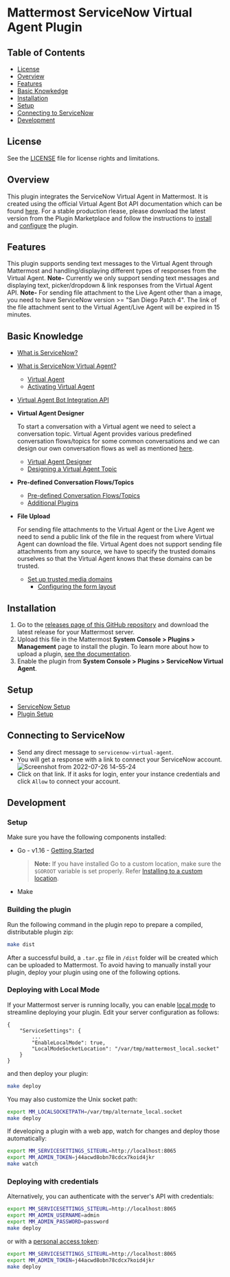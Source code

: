 # Mattermost ServiceNow Virtual Agent Plugin

## Table of Contents
- [License](#license)
- [Overview](#overview)
- [Features](#features)
- [Basic Knowkedge](#basic-knowledge)
- [Installation](#installation)
- [Setup](#setup)
- [Connecting to ServiceNow](#connecting-to-servicenow)
- [Development](#development)

## License

See the [LICENSE](./LICENSE) file for license rights and limitations.

## Overview

This plugin integrates the ServiceNow Virtual Agent in Mattermost. It is created using the official Virtual Agent Bot API documentation which can be found [here](https://docs.servicenow.com/bundle/sandiego-application-development/page/integrate/inbound-rest/concept/bot-api.html). For a stable production rlease, please download the latest version from the Plugin Marketplace and follow the instructions to [install](#installation) and [configure](#setup) the plugin.

## Features

This plugin supports sending text messages to the Virtual Agent through Mattermost and handling/displaying different types of responses from the Virtual Agent.
**Note-** Currently we only support sending text messages and displaying text, picker/dropdown & link responses from the Virtual Agent API.
**Note-** For sending file attachment to the Live Agent other than a image, you need to have ServiceNow version >= "San Diego Patch 4". The link of the file attachment sent to the Virtual Agent/Live Agent will be expired in 15 minutes.

## Basic Knowledge

- [What is ServiceNow?](https://www.servicenow.com/)
- [What is ServiceNow Virtual Agent?](https://www.servicenow.com/products/virtual-agent.html)
    - [Virtual Agent](https://docs.servicenow.com/bundle/paris-now-intelligence/page/administer/virtual-agent/concept/virtual-agent-overview.html)
    - [Activating Virtual Agent](https://docs.servicenow.com/bundle/sandiego-servicenow-platform/page/administer/virtual-agent/task/activate-virtual-agent.html)
    
- [Virtual Agent Bot Integration API](https://docs.servicenow.com/bundle/sandiego-application-development/page/integrate/inbound-rest/concept/bot-api.html)

- **Virtual Agent Designer**

    To start a conversation with a Virtual agent we need to select a conversation topic. Virtual Agent provides various predefined conversation flows/topics for some common conversations and we can design our own conversation flows as well as mentioned [here](https://docs.servicenow.com/bundle/quebec-now-intelligence/page/administer/virtual-agent/reference/conversation-designer-virtual-agent.html).
    - [Virtual Agent Designer](https://docs.servicenow.com/bundle/quebec-now-intelligence/page/administer/virtual-agent/reference/conversation-designer-virtual-agent.html)
    - [Designing a Virtual Agent Topic](https://docs.servicenow.com/bundle/quebec-now-intelligence/page/administer/virtual-agent/concept/design-va-topic.html)

- **Pre-defined Conversation Flows/Topics**

    - [Pre-defined Conversation Flows/Topics](https://docs.servicenow.com/bundle/quebec-now-intelligence/page/administer/virtual-agent/reference/prebuilt-topics-ITSM.html)
    - [Additional Plugins](https://docs.servicenow.com/bundle/sandiego-servicenow-platform/page/administer/virtual-agent/reference/additional-va-plugins.html)

- **File Upload**

    For sending file attachments to the Virtual Agent or the Live Agent we need to send a public link of the file in the request from where Virtual Agent can download the file. Virtual Agent does not support sending file attachments from any source, we have to specify the trusted domains ourselves so that the Virtual Agent knows that these domains can be trusted.
    - [Set up trusted media domains](https://docs.servicenow.com/bundle/quebec-now-intelligence/page/administer/virtual-agent/task/ccif-secure-file-upload.html)
      - [Configuring the form layout](https://docs.servicenow.com/en-US/bundle/sandiego-platform-administration/page/administer/form-administration/concept/configure-form-layout.html)

## Installation

1. Go to the [releases page of this GitHub repository](https://github.com/Brightscout/mattermost-plugin-servicenow-virtual-agent/releases) and download the latest release for your Mattermost server.
2. Upload this file in the Mattermost **System Console > Plugins > Management** page to install the plugin. To learn more about how to upload a plugin, [see the documentation](https://docs.mattermost.com/administration/plugins.html#plugin-uploads).
3. Enable the plugin from **System Console > Plugins > ServiceNow Virtual Agent**.

## Setup

  - [ServiceNow Setup](./servicenow_setup.md)
  - [Plugin Setup](./plugin_setup.md)

## Connecting to ServiceNow
  - Send any direct message to `servicenow-virtual-agent`.
  - You will get a response with a link to connect your ServiceNow account.
  ![Screenshot from 2022-07-26 14-55-24](https://user-images.githubusercontent.com/55234496/181167065-f1b93e3b-8963-484a-8dda-a980173191a0.png)
  - Click on that link. If it asks for login, enter your instance credentials and click `Allow` to connect your account.
    
## Development

### Setup

Make sure you have the following components installed:  

- Go - v1.16 - [Getting Started](https://golang.org/doc/install)
    > **Note:** If you have installed Go to a custom location, make sure the `$GOROOT` variable is set properly. Refer [Installing to a custom location](https://golang.org/doc/install#install).

- Make

### Building the plugin

Run the following command in the plugin repo to prepare a compiled, distributable plugin zip:

```bash
make dist
```

After a successful build, a `.tar.gz` file in `/dist` folder will be created which can be uploaded to Mattermost. To avoid having to manually install your plugin, deploy your plugin using one of the following options.

### Deploying with Local Mode

If your Mattermost server is running locally, you can enable [local mode](https://docs.mattermost.com/administration/mmctl-cli-tool.html#local-mode) to streamline deploying your plugin. Edit your server configuration as follows:

```
{
    "ServiceSettings": {
        ...
        "EnableLocalMode": true,
        "LocalModeSocketLocation": "/var/tmp/mattermost_local.socket"
    }
}
```

and then deploy your plugin:

```bash
make deploy
```

You may also customize the Unix socket path:

```bash
export MM_LOCALSOCKETPATH=/var/tmp/alternate_local.socket
make deploy
```

If developing a plugin with a web app, watch for changes and deploy those automatically:

```bash
export MM_SERVICESETTINGS_SITEURL=http://localhost:8065
export MM_ADMIN_TOKEN=j44acwd8obn78cdcx7koid4jkr
make watch
```

### Deploying with credentials

Alternatively, you can authenticate with the server's API with credentials:

```bash
export MM_SERVICESETTINGS_SITEURL=http://localhost:8065
export MM_ADMIN_USERNAME=admin
export MM_ADMIN_PASSWORD=password
make deploy
```

or with a [personal access token](https://docs.mattermost.com/developer/personal-access-tokens.html):

```bash
export MM_SERVICESETTINGS_SITEURL=http://localhost:8065
export MM_ADMIN_TOKEN=j44acwd8obn78cdcx7koid4jkr
make deploy
```
